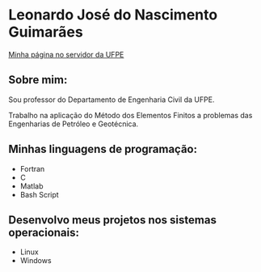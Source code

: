 # Leonardo José do Nascimento Guimarães

[Minha página no servidor da UFPE](http://www.lmcg.ufpe.br/~leo/)

## Sobre mim:

Sou professor do Departamento de Engenharia Civil da UFPE.

Trabalho na aplicação do Método dos Elementos Finitos a problemas das Engenharias de Petróleo e Geotécnica.

## Minhas linguagens de programação:

- Fortran
- C
- Matlab
- Bash Script

## Desenvolvo meus projetos nos sistemas operacionais: 

- Linux
- Windows

<!---
- 👋 Hi, I’m @leojnguimaraes
- 👀 I’m interested in ...
- 🌱 I’m currently learning ...
- 💞️ I’m looking to collaborate on ...
- 📫 How to reach me ...

leojnguimaraes/leojnguimaraes is a ✨ special ✨ repository because its `README.md` (this file) appears on your GitHub profile.
You can click the Preview link to take a look at your changes.
--->
